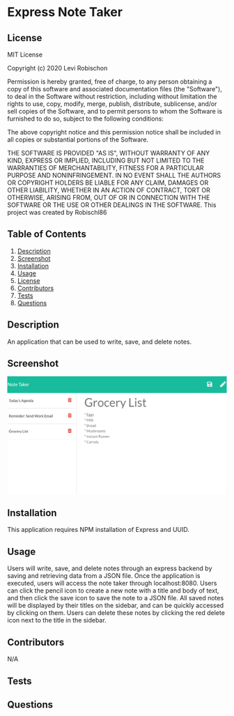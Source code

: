 # Express Note Taker
## License
MIT License

Copyright (c) 2020 Levi Robischon

Permission is hereby granted, free of charge, to any person obtaining a copy
of this software and associated documentation files (the "Software"), to deal
in the Software without restriction, including without limitation the rights
to use, copy, modify, merge, publish, distribute, sublicense, and/or sell
copies of the Software, and to permit persons to whom the Software is
furnished to do so, subject to the following conditions:

The above copyright notice and this permission notice shall be included in all
copies or substantial portions of the Software.

THE SOFTWARE IS PROVIDED "AS IS", WITHOUT WARRANTY OF ANY KIND, EXPRESS OR
IMPLIED, INCLUDING BUT NOT LIMITED TO THE WARRANTIES OF MERCHANTABILITY,
FITNESS FOR A PARTICULAR PURPOSE AND NONINFRINGEMENT. IN NO EVENT SHALL THE
AUTHORS OR COPYRIGHT HOLDERS BE LIABLE FOR ANY CLAIM, DAMAGES OR OTHER
LIABILITY, WHETHER IN AN ACTION OF CONTRACT, TORT OR OTHERWISE, ARISING FROM,
OUT OF OR IN CONNECTION WITH THE SOFTWARE OR THE USE OR OTHER DEALINGS IN THE
SOFTWARE.
This project was created by Robischl86
## Table of Contents
1. [Description](#description) 
 2. [Screenshot](#screenshot) 
 3. [Installation](#installation) 
 4. [Usage](#usage) 
 5. [License](#license) 
 6. [Contributors](#contributors) 
 7. [Tests](#tests) 
 8. [Questions](#questions) 
## Description
An application that can be used to write, save, and delete notes.
## Screenshot
![Screenshot](screenshot.png?raw=true) 
## Installation
This application requires NPM installation of Express and UUID.
## Usage
Users will write, save, and delete notes through an express backend by saving and retrieving data from a JSON file. Once the application is executed, users will access the note taker through localhost:8080. Users can click the pencil icon to create a new note with a title and body of text, and then click the save icon to save the note to a JSON file. All saved notes will be displayed by their titles on the sidebar, and can be quickly accessed by clicking on them. Users can delete these notes by clicking the red delete icon next to the title in the sidebar. 
## Contributors
N/A
## Tests

## Questions
